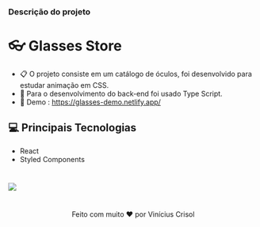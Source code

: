 ### Descrição do projeto

# 👓 Glasses Store

- 📋 O projeto consiste em um catálogo de óculos, foi desenvolvido para estudar animação em CSS.  
- 📙 Para o desenvolvimento do back-end foi usado Type Script.
- 💠 Demo : https://glasses-demo.netlify.app/

## 💻 Principais Tecnologias

- React
- Styled Components


#


![](https://i.ibb.co/cggXp31/ezgif-com-video-to-gif-2.gif)

#

<p align="center">
  Feito com muito ❤️ por Vinícius Crisol
</p>
